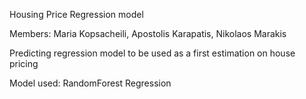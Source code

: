 Housing Price Regression model

Members: Maria Kopsacheili, Apostolis Karapatis, Nikolaos Marakis

Predicting regression model to be used as a first estimation on house pricing 

Model used: RandomForest Regression




